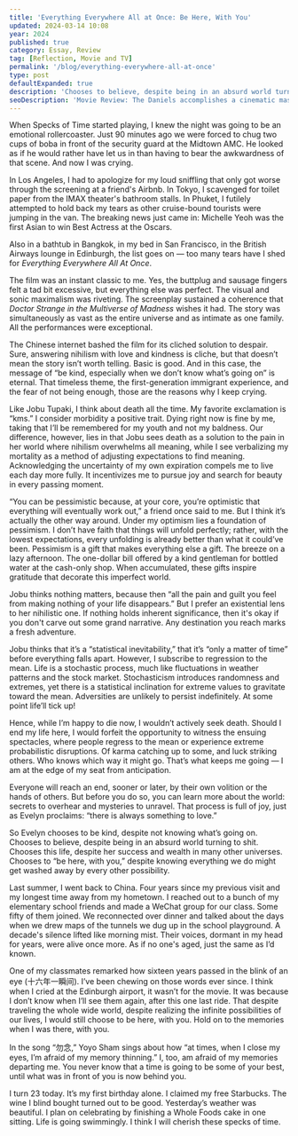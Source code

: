 ```yaml
---
title: 'Everything Everywhere All at Once: Be Here, With You'
updated: 2024-03-14 10:08
year: 2024
published: true
category: Essay, Review
tag: [Reflection, Movie and TV]
permalink: '/blog/everything-everywhere-all-at-once'
type: post
defaultExpanded: true
description: 'Chooses to believe, despite being in an absurd world turning to shit. Chooses this life, despite her success and wealth in many other universes. Chooses to "be here, with you," despite knowing everything we do might get washed away by every other possibility.'
seoDescription: 'Movie Review: The Daniels accomplishes a cinematic masterpiece with Everything Everywhere All at Once, one that encompasses the first-generation immigrant experience, the fear of not being enough, and the maternal instinct to never give up, and a world that is as vast as the entire universe or as intimate as one family.'
---
```


When Specks of Time started playing, I knew the night was going to be an emotional rollercoaster. Just 90 minutes ago we were forced to chug two cups of boba in front of the security guard at the Midtown AMC. He looked as if he would rather have let us in than having to bear the awkwardness of that scene. And now I was crying.

In Los Angeles, I had to apologize for my loud sniffling that only got worse through the screening at a friend's Airbnb. In Tokyo, I scavenged for toilet paper from the IMAX theater's bathroom stalls. In Phuket, I futilely attempted to hold back my tears as other cruise-bound tourists were jumping in the van. The breaking news just came in: Michelle Yeoh was the first Asian to win Best Actress at the Oscars.

Also in a bathtub in Bangkok, in my bed in San Francisco, in the British Airways lounge in Edinburgh, the list goes on — too many tears have I shed for _Everything Everywhere All At Once_.

The film was an instant classic to me. Yes, the buttplug and sausage fingers felt a tad bit excessive, but everything else was perfect. The visual and sonic maximalism was riveting. The screenplay sustained a coherence that _Doctor Strange in the Multiverse of Madness_ wishes it had. The story was simultaneously as vast as the entire universe and as intimate as one family. All the performances were exceptional.

The Chinese internet bashed the film for its cliched solution to despair. Sure, answering nihilism with love and kindness is cliche, but that doesn’t mean the story isn’t worth telling. Basic is good. And in this case, the message of “be kind, especially when we don’t know what’s going on” is eternal. That timeless theme, the first-generation immigrant experience, and the fear of not being enough, those are the reasons why I keep crying.

Like Jobu Tupaki, I think about death all the time. My favorite exclamation is “kms.” I consider morbidity a positive trait. Dying right now is fine by me, taking that I’ll be remembered for my youth and not my baldness. Our difference, however, lies in that Jobu sees death as a solution to the pain in her world where nihilism overwhelms all meaning, while I see verbalizing my mortality as a method of adjusting expectations to find meaning. Acknowledging the uncertainty of my own expiration compels me to live each day more fully. It incentivizes me to pursue joy and search for beauty in every passing moment.

“You can be pessimistic because, at your core, you’re optimistic that everything will eventually work out,” a friend once said to me. But I think it’s actually the other way around. Under my optimism lies a foundation of pessimism. I don’t have faith that things will unfold perfectly; rather, with the lowest expectations, every unfolding is already better than what it could’ve been. Pessimism is a gift that makes everything else a gift. The breeze on a lazy afternoon. The one-dollar bill offered by a kind gentleman for bottled water at the cash-only shop. When accumulated, these gifts inspire gratitude that decorate this imperfect world.

Jobu thinks nothing matters, because then “all the pain and guilt you feel from making nothing of your life disappears.” But I prefer an existential lens to her nihilistic one. If nothing holds inherent significance, then it's okay if you don't carve out some grand narrative. Any destination you reach marks a fresh adventure.

Jobu thinks that it’s a “statistical inevitability,” that it’s “only a matter of time” before everything falls apart. However, I subscribe to regression to the mean. Life is a stochastic process, much like fluctuations in weather patterns and the stock market. Stochasticism introduces randomness and extremes, yet there is a statistical inclination for extreme values to gravitate toward the mean. Adversities are unlikely to persist indefinitely. At some point life’ll tick up!

Hence, while I’m happy to die now, I wouldn’t actively seek death. Should I end my life here, I would forfeit the opportunity to witness the ensuing spectacles, where people regress to the mean or experience extreme probabilistic disruptions. Of karma catching up to some, and luck striking others. Who knows which way it might go. That’s what keeps me going — I am at the edge of my seat from anticipation.

Everyone will reach an end, sooner or later, by their own volition or the hands of others. But before you do so, you can learn more about the world: secrets to overhear and mysteries to unravel. That process is full of joy, just as Evelyn proclaims: “there is always something to love.”

So Evelyn chooses to be kind, despite not knowing what’s going on. Chooses to believe, despite being in an absurd world turning to shit. Chooses this life, despite her success and wealth in many other universes. Chooses to “be here, with you,” despite knowing everything we do might get washed away by every other possibility.

Last summer, I went back to China. Four years since my previous visit and my longest time away from my hometown. I reached out to a bunch of my elementary school friends and made a WeChat group for our class. Some fifty of them joined. We reconnected over dinner and talked about the days when we drew maps of the tunnels we dug up in the school playground. A decade's silence lifted like morning mist. Their voices, dormant in my head for years, were alive once more. As if no one's aged, just the same as I’d known.

One of my classmates remarked how sixteen years passed in the blink of an eye (十六年一瞬间). I’ve been chewing on those words ever since. I think when I cried at the Edinburgh airport, it wasn’t for the movie. It was because I don’t know when I’ll see them again, after this one last ride. That despite traveling the whole wide world, despite realizing the infinite possibilities of our lives, I would still choose to be here, with you. Hold on to the memories when I was there, with you.

In the song “勿念,” Yoyo Sham sings about how “at times, when I close my eyes, I’m afraid of my memory thinning.” I, too, am afraid of my memories departing me. You never know that a time is going to be some of your best, until what was in front of you is now behind you.

I turn 23 today. It’s my first birthday alone. I claimed my free Starbucks. The wine I blind bought turned out to be good. Yesterday’s weather was beautiful. I plan on celebrating by finishing a Whole Foods cake in one sitting. Life is going swimmingly. I think I will cherish these specks of time.
